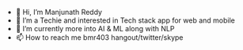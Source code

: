 - 👋 Hi, I’m Manjunath Reddy
- 👀 I’m a Techie and interested in Tech stack app for web and mobile
- 🌱 I’m currently more into AI & ML along with NLP
- 📫 How to reach me bmr403 hangout/twitter/skype

<!---
bmr403/bmr403 is a ✨ special ✨ repository because its `README.md` (this file) appears on your GitHub profile.
You can click the Preview link to take a look at your changes.
--->
